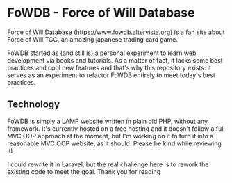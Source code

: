 # FoWDB - Force of Will Database

Force of Will Database (https://www.fowdb.altervista.org) is a fan site about Force of Will TCG, an amazing japanese trading card game.

FoWDB started as (and still is) a personal experiment to learn web development via books and tutorials. As a matter of fact, it lacks some best practices and cool new features and that's why this repository exists: it serves as an experiment to refactor FoWDB entirely to meet today's best practices.

## Technology

FoWDB is simply a LAMP website written in plain old PHP, without any framework. It's currently hosted on a free hosting and it doesn't follow a full MVC OOP approach at the moment, but I'm working on it to turn it into a reasonable MVC OOP website, as it should. Please be kind while reviewing it!

I could rewrite it in Laravel, but the real challenge here is to rework the existing code to meet the goal. Thank you for reading
